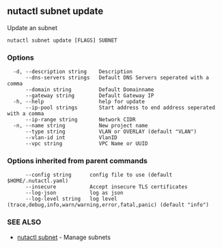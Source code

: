 ## nutactl subnet update

Update an subnet

```
nutactl subnet update [FLAGS] SUBNET
```

### Options

```
  -d, --description string    Description
      --dns-servers strings   Default DNS Servers seperated with a comma
      --domain string         Default Domainname
      --gateway string        Default Gateway IP
  -h, --help                  help for update
      --ip-pool strings       Start address to end address seperated with a comma
      --ip-range string       Network CIDR
  -n, --name string           New project name
      --type string           VLAN or OVERLAY (default "VLAN")
      --vlan-id int           VlanID
      --vpc string            VPC Name or UUID
```

### Options inherited from parent commands

```
      --config string      config file to use (default $HOME/.nutactl.yaml)
      --insecure           Accept insecure TLS certificates
      --log-json           log as json
      --log-level string   log level (trace,debug,info,warn/warning,error,fatal,panic) (default "info")
```

### SEE ALSO

* [nutactl subnet](nutactl_subnet.md)	 - Manage subnets

